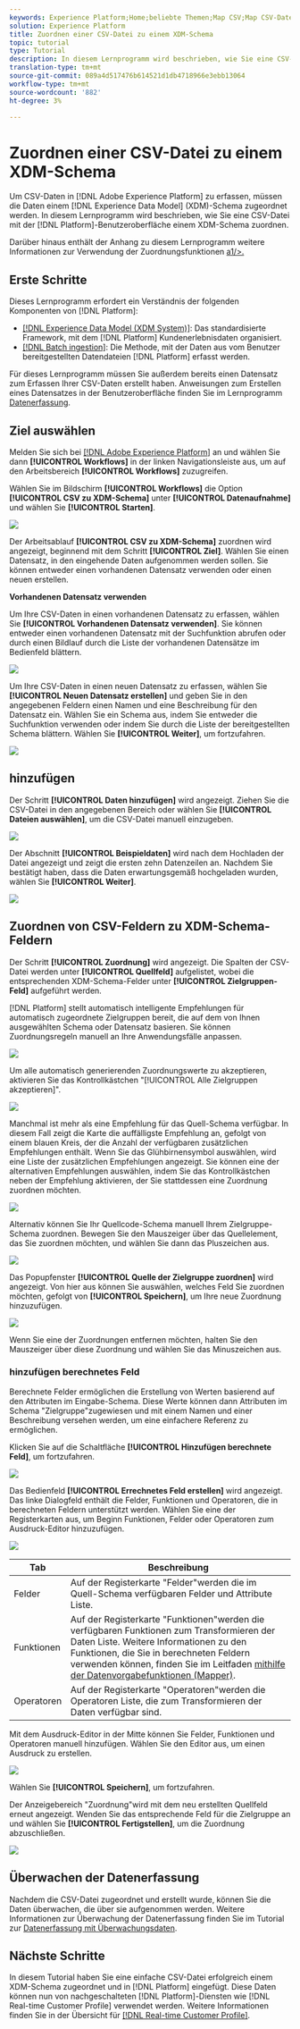 ```yaml
---
keywords: Experience Platform;Home;beliebte Themen;Map CSV;Map CSV-Datei;CSV-Datei zu xdm zuordnen;CSV zu xdm;ui-Handbuch zuordnen;
solution: Experience Platform
title: Zuordnen einer CSV-Datei zu einem XDM-Schema
topic: tutorial
type: Tutorial
description: In diesem Lernprogramm wird beschrieben, wie Sie eine CSV-Datei mithilfe der Adobe Experience Platform-Benutzeroberfläche einem XDM-Schema zuordnen.
translation-type: tm+mt
source-git-commit: 089a4d517476b614521d1db4718966e3ebb13064
workflow-type: tm+mt
source-wordcount: '882'
ht-degree: 3%

---
```



# Zuordnen einer CSV-Datei zu einem XDM-Schema

Um CSV-Daten in [!DNL Adobe Experience Platform] zu erfassen, müssen die Daten einem [!DNL Experience Data Model] (XDM)-Schema zugeordnet werden. In diesem Lernprogramm wird beschrieben, wie Sie eine CSV-Datei mit der [!DNL Platform]-Benutzeroberfläche einem XDM-Schema zuordnen.

Darüber hinaus enthält der Anhang zu diesem Lernprogramm weitere Informationen zur Verwendung der Zuordnungsfunktionen [a1/>.](#mapping-functions)

## Erste Schritte

Dieses Lernprogramm erfordert ein Verständnis der folgenden Komponenten von [!DNL Platform]:

- [[!DNL Experience Data Model (XDM System)]](../../xdm/home.md): Das standardisierte Framework, mit dem [!DNL Platform] Kundenerlebnisdaten organisiert.
- [[!DNL Batch ingestion]](../batch-ingestion/overview.md): Die Methode, mit der Daten aus vom Benutzer bereitgestellten Datendateien  [!DNL Platform] erfasst werden.

Für dieses Lernprogramm müssen Sie außerdem bereits einen Datensatz zum Erfassen Ihrer CSV-Daten erstellt haben. Anweisungen zum Erstellen eines Datensatzes in der Benutzeroberfläche finden Sie im Lernprogramm [Datenerfassung](./ingest-batch-data.md).

## Ziel auswählen

Melden Sie sich bei [[!DNL Adobe Experience Platform]](https://platform.adobe.com) an und wählen Sie dann **[!UICONTROL Workflows]** in der linken Navigationsleiste aus, um auf den Arbeitsbereich **[!UICONTROL Workflows]** zuzugreifen.

Wählen Sie im Bildschirm **[!UICONTROL Workflows]** die Option **[!UICONTROL CSV zu XDM-Schema]** unter **[!UICONTROL Datenaufnahme]** und wählen Sie **[!UICONTROL Starten]**.

![](../images/tutorials/map-a-csv-file/workflows.png)

Der Arbeitsablauf **[!UICONTROL CSV zu XDM-Schema]** zuordnen wird angezeigt, beginnend mit dem Schritt **[!UICONTROL Ziel]**. Wählen Sie einen Datensatz, in den eingehende Daten aufgenommen werden sollen. Sie können entweder einen vorhandenen Datensatz verwenden oder einen neuen erstellen.

**Vorhandenen Datensatz verwenden**

Um Ihre CSV-Daten in einen vorhandenen Datensatz zu erfassen, wählen Sie **[!UICONTROL Vorhandenen Datensatz verwenden]**. Sie können entweder einen vorhandenen Datensatz mit der Suchfunktion abrufen oder durch einen Bildlauf durch die Liste der vorhandenen Datensätze im Bedienfeld blättern.

![](../images/tutorials/map-a-csv-file/use-existing-dataset.png)

Um Ihre CSV-Daten in einen neuen Datensatz zu erfassen, wählen Sie **[!UICONTROL Neuen Datensatz erstellen]** und geben Sie in den angegebenen Feldern einen Namen und eine Beschreibung für den Datensatz ein. Wählen Sie ein Schema aus, indem Sie entweder die Suchfunktion verwenden oder indem Sie durch die Liste der bereitgestellten Schema blättern. Wählen Sie **[!UICONTROL Weiter]**, um fortzufahren.

![](../images/tutorials/map-a-csv-file/create-new-dataset.png)

## hinzufügen

Der Schritt **[!UICONTROL Daten hinzufügen]** wird angezeigt. Ziehen Sie die CSV-Datei in den angegebenen Bereich oder wählen Sie **[!UICONTROL Dateien auswählen]**, um die CSV-Datei manuell einzugeben.

![](../images/tutorials/map-a-csv-file/add-data.png)

Der Abschnitt **[!UICONTROL Beispieldaten]** wird nach dem Hochladen der Datei angezeigt und zeigt die ersten zehn Datenzeilen an. Nachdem Sie bestätigt haben, dass die Daten erwartungsgemäß hochgeladen wurden, wählen Sie **[!UICONTROL Weiter]**.

![](../images/tutorials/map-a-csv-file/sample-data.png)

## Zuordnen von CSV-Feldern zu XDM-Schema-Feldern

Der Schritt **[!UICONTROL Zuordnung]** wird angezeigt. Die Spalten der CSV-Datei werden unter **[!UICONTROL Quellfeld]** aufgelistet, wobei die entsprechenden XDM-Schema-Felder unter **[!UICONTROL Zielgruppen-Feld]** aufgeführt werden.

[!DNL Platform] stellt automatisch intelligente Empfehlungen für automatisch zugeordnete Zielgruppen bereit, die auf dem von Ihnen ausgewählten Schema oder Datensatz basieren. Sie können Zuordnungsregeln manuell an Ihre Anwendungsfälle anpassen.

![](../images/tutorials/map-a-csv-file/mapping-with-suggestions.png)

Um alle automatisch generierenden Zuordnungswerte zu akzeptieren, aktivieren Sie das Kontrollkästchen &quot;[!UICONTROL Alle Zielgruppen akzeptieren]&quot;.

![](../images/tutorials/map-a-csv-file/filled-mapping-with-suggestions.png)

Manchmal ist mehr als eine Empfehlung für das Quell-Schema verfügbar. In diesem Fall zeigt die Karte die auffälligste Empfehlung an, gefolgt von einem blauen Kreis, der die Anzahl der verfügbaren zusätzlichen Empfehlungen enthält. Wenn Sie das Glühbirnensymbol auswählen, wird eine Liste der zusätzlichen Empfehlungen angezeigt. Sie können eine der alternativen Empfehlungen auswählen, indem Sie das Kontrollkästchen neben der Empfehlung aktivieren, der Sie stattdessen eine Zuordnung zuordnen möchten.

![](../images/tutorials/map-a-csv-file/multiple-recommendations.png)

Alternativ können Sie Ihr Quellcode-Schema manuell Ihrem Zielgruppe-Schema zuordnen. Bewegen Sie den Mauszeiger über das Quellelement, das Sie zuordnen möchten, und wählen Sie dann das Pluszeichen aus.

![](../images/tutorials/map-a-csv-file/mapping-with-suggestions-and-buttons.png)

Das Popupfenster **[!UICONTROL Quelle der Zielgruppe zuordnen]** wird angezeigt. Von hier aus können Sie auswählen, welches Feld Sie zuordnen möchten, gefolgt von **[!UICONTROL Speichern]**, um Ihre neue Zuordnung hinzuzufügen.

![](../images/tutorials/map-a-csv-file/manual-mapping.png)

Wenn Sie eine der Zuordnungen entfernen möchten, halten Sie den Mauszeiger über diese Zuordnung und wählen Sie das Minuszeichen aus.

### hinzufügen berechnetes Feld

Berechnete Felder ermöglichen die Erstellung von Werten basierend auf den Attributen im Eingabe-Schema. Diese Werte können dann Attributen im Schema &quot;Zielgruppe&quot;zugewiesen und mit einem Namen und einer Beschreibung versehen werden, um eine einfachere Referenz zu ermöglichen.

Klicken Sie auf die Schaltfläche **[!UICONTROL Hinzufügen berechnete Feld]**, um fortzufahren.

![](../images/tutorials/map-a-csv-file/add-calculated-field.png)

Das Bedienfeld **[!UICONTROL Errechnetes Feld erstellen]** wird angezeigt. Das linke Dialogfeld enthält die Felder, Funktionen und Operatoren, die in berechneten Feldern unterstützt werden. Wählen Sie eine der Registerkarten aus, um Beginn Funktionen, Felder oder Operatoren zum Ausdruck-Editor hinzuzufügen.

![](../images/tutorials/map-a-csv-file/create-calculated-fields.png)

| Tab | Beschreibung |
| --------- | ----------- |
| Felder | Auf der Registerkarte &quot;Felder&quot;werden die im Quell-Schema verfügbaren Felder und Attribute Liste. |
| Funktionen | Auf der Registerkarte &quot;Funktionen&quot;werden die verfügbaren Funktionen zum Transformieren der Daten Liste. Weitere Informationen zu den Funktionen, die Sie in berechneten Feldern verwenden können, finden Sie im Leitfaden [mithilfe der Datenvorgabefunktionen (Mapper)](../../data-prep/functions.md). |
| Operatoren  | Auf der Registerkarte &quot;Operatoren&quot;werden die Operatoren Liste, die zum Transformieren der Daten verfügbar sind. |

Mit dem Ausdruck-Editor in der Mitte können Sie Felder, Funktionen und Operatoren manuell hinzufügen. Wählen Sie den Editor aus, um einen Ausdruck zu erstellen.

![](../images/tutorials/map-a-csv-file/create-calculated-field.png)

Wählen Sie **[!UICONTROL Speichern]**, um fortzufahren.

Der Anzeigebereich &quot;Zuordnung&quot;wird mit dem neu erstellten Quellfeld erneut angezeigt. Wenden Sie das entsprechende Feld für die Zielgruppe an und wählen Sie **[!UICONTROL Fertigstellen]**, um die Zuordnung abzuschließen.

![](../images/tutorials/map-a-csv-file/new-calculated-field.png)

## Überwachen der Datenerfassung

Nachdem die CSV-Datei zugeordnet und erstellt wurde, können Sie die Daten überwachen, die über sie aufgenommen werden. Weitere Informationen zur Überwachung der Datenerfassung finden Sie im Tutorial zur [Datenerfassung mit Überwachungsdaten](../../ingestion/quality/monitor-data-ingestion.md).

## Nächste Schritte

In diesem Tutorial haben Sie eine einfache CSV-Datei erfolgreich einem XDM-Schema zugeordnet und in [!DNL Platform] eingefügt. Diese Daten können nun von nachgeschalteten [!DNL Platform]-Diensten wie [!DNL Real-time Customer Profile] verwendet werden. Weitere Informationen finden Sie in der Übersicht für [[!DNL Real-time Customer Profile]](../../profile/home.md).
